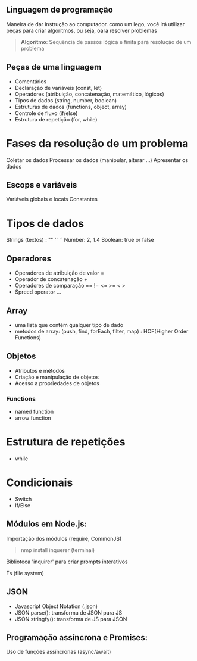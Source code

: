 ## Linguagem de programação

Maneira de dar instrução ao computador.
como um lego, você irá utilizar peças para criar algoritmos, ou seja, oara resolver problemas

>    **Algoritmo**: Sequência de passos lógica e finita para resolução de um problema

## Peças de uma linguagem

- Comentários
- Declaração de variáveis (const, let)
- Operadores (atribuição, concatenação, matemático, lógicos)
- Tipos de dados (string, number, boolean)
- Estruturas de dados (functions, object, array)
- Controle de fluxo (if/else)
- Estrutura de repetição (for, while)

# Fases da resolução de um problema

Coletar os dados
Processar os dados (manipular, alterar ...)
Apresentar os dados

## Escops e variáveis

Variáveis globais e locais
Constantes 

# Tipos de dados

Strings (textos) : "" '' ``
Number: 2, 1.4
Boolean: true or false

## Operadores

- Operadores de atribuição de valor =
- Operador de concatenação +
- Operadores de comparação == != <= >= < >
- Spreed operator ...

## Array

- uma lista que contém qualquer tipo de dado
- metodos de array: (push, find, forEach, filter, map) : HOF(Higher Order Functions)

## Objetos

- Atributos e métodos
- Criação e manipulação de objetos
- Acesso a propriedades de objetos

### Functions

- named function
- arrow function

# Estrutura de repetições

- while

# Condicionais 

- Switch
- If/Else

## Módulos em Node.js:

Importação dos módulos (require, CommonJS)

> nmp install inquerer (terminal)

Biblioteca 'inquirer' para criar prompts interativos

Fs (file system)

## JSON 

- Javascript Object Notation (.json)
- JSON.parse(): transforma de JSON para JS
- JSON.stringfy(): transforma de JS para JSON

## Programação assíncrona e Promises:

Uso de funções assíncronas (async/await)